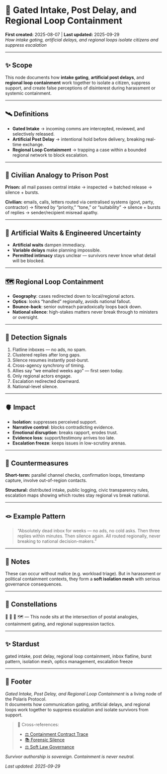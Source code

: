 # 🛂 Gated Intake, Post Delay, and Regional Loop Containment  

**First created:** 2025-08-07 | **Last updated:** 2025-09-29  
*How intake gating, artificial delays, and regional loops isolate citizens and suppress escalation*  

---

## ✨ Scope  
This node documents how **intake gating**, **artificial post delays**, and **regional loop containment** work together to isolate a citizen, suppress support, and create false perceptions of disinterest during harassment or systemic containment.  

---

## 🛰️ Definitions  

- **Gated Intake** → incoming comms are intercepted, reviewed, and selectively released.  
- **Artificial Post Delay** → intentional hold before delivery, breaking real-time exchange.  
- **Regional Loop Containment** → trapping a case within a bounded regional network to block escalation.  

---

## 📮 Civilian Analogy to Prison Post  

**Prison:** all mail passes central intake → inspected → batched release → silence + bursts.  

**Civilian:** emails, calls, letters routed via centralised systems (govt, party, contractor) → filtered by “priority,” “tone,” or “suitability” → silence + bursts of replies → sender/recipient misread apathy.  

---

## 🧪 Artificial Waits & Engineered Uncertainty  

- **Artificial waits** dampen immediacy.  
- **Variable delays** make planning impossible.  
- **Permitted intimacy** stays unclear — survivors never know what detail will be blocked.  

---

## 🗺️ Regional Loop Containment  

- **Geography**: cases redirected down to local/regional actors.  
- **Optics**: looks “handled” regionally, avoids national fallout.  
- **Bounce-back**: senior outreach paradoxically loops back down.  
- **National silence**: high-stakes matters never break through to ministers or oversight.  

---

## 🔬 Detection Signals  

1. Flatline inboxes — no ads, no spam.  
2. Clustered replies after long gaps.  
3. Silence resumes instantly post-burst.  
4. Cross-agency synchrony of timing.  
5. Allies say “we emailed weeks ago” — first seen today.  
6. Only regional actors engage.  
7. Escalation redirected downward.  
8. National-level silence.  

---

## 🫀 Impact  

- **Isolation**: suppresses perceived support.  
- **Narrative control**: blocks contradicting evidence.  
- **Emotional disruption**: breaks rapport, erodes trust.  
- **Evidence loss**: support/testimony arrives too late.  
- **Escalation freeze**: keeps issues in low-scrutiny arenas.  

---

## 🪼 Countermeasures  

**Short-term:** parallel channel checks, confirmation loops, timestamp capture, involve out-of-region contacts.  

**Structural:** distributed intake, public logging, civic transparency rules, escalation maps showing which routes stay regional vs break national.  

---

## 🪢 Example Pattern  

> “Absolutely dead inbox for weeks — no ads, no cold asks. Then three replies within minutes. Then silence again. All routed regionally, never breaking to national decision-makers.”  

---

## 💫 Notes  
These can occur without malice (e.g. workload triage). But in harassment or political containment contexts, they form a **soft isolation mesh** with serious governance consequences.  

---

## 🌌 Constellations  
🛂 📮 🧪 🗺️ — This node sits at the intersection of postal analogies, containment gating, and regional suppression tactics.  

---

## ✨ Stardust  
gated intake, post delay, regional loop containment, inbox flatline, burst pattern, isolation mesh, optics management, escalation freeze  

---

## 🏮 Footer  
*Gated Intake, Post Delay, and Regional Loop Containment* is a living node of the Polaris Protocol.  
It documents how communication gating, artificial delays, and regional loops work together to suppress escalation and isolate survivors from support.  

> 📡 Cross-references:  
> - [⚖️ Containment Contract Trace](./⚖️_containment_contract_trace.md)  
> - [📚 Forensic Silence](./📚_forensic_silence.md)  
> - [⚖️ Soft Law Governance](./⚖️_soft_law_governance.md)  

*Survivor authorship is sovereign. Containment is never neutral.*  

_Last updated: 2025-09-29_  

